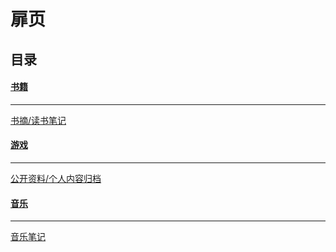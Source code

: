 # 扉页


## 目录 

<div class="grid">
	<a href="书籍" class="card">
		<h4 class="card-title">书籍</h4>
		<hr>
		<p class="card-text">书摘/读书笔记</p>
	</a>
	<a href="游戏" class="card">
		<h4 class="card-title">游戏</h4>
		<hr>
		<p class="card-text">公开资料/个人内容归档</p>
	</a>
	<a href="音乐" class="card">
		<h4 class="card-title">音乐</h4>
		<hr>
		<p class="card-text">音乐笔记</p>
	</a>
</div>
